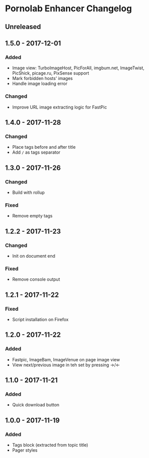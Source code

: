 # Pornolab Enhancer Changelog

## Unreleased

## 1.5.0 - 2017-12-01
### Added
- Image view: TurboImageHost, PicForAll, imgbum.net, ImageTwist, PicShick, picage.ru, PixSense support
- Mark forbidden hosts' images
- Handle image loading error

### Changed
- Improve URL image extracting logic for FastPic

## 1.4.0 - 2017-11-28
### Changed
- Place tags before and after title
- Add `/` as tags separator

## 1.3.0 - 2017-11-26
### Changed
- Build with rollup

### Fixed
- Remove empty tags

## 1.2.2 - 2017-11-23
### Changed
- Init on document end

### Fixed
- Remove console output

## 1.2.1 - 2017-11-22
### Fixed
- Script installation on Firefox

## 1.2.0 - 2017-11-22
### Added
- Fastpic, ImageBam, ImageVenue on page image view
- View next/previous image in teh set by pressing →/←

## 1.1.0 - 2017-11-21
### Added
- Quick download button

## 1.0.0 - 2017-11-19
### Added
- Tags block (extracted from topic title)
- Pager styles